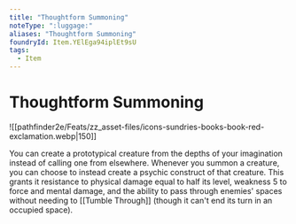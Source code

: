 ```yaml
---
title: "Thoughtform Summoning"
noteType: ":luggage:"
aliases: "Thoughtform Summoning"
foundryId: Item.YElEga94iplEt9sU
tags:
  - Item
---
```


# Thoughtform Summoning
![[pathfinder2e/Feats/zz_asset-files/icons-sundries-books-book-red-exclamation.webp|150]]

You can create a prototypical creature from the depths of your imagination instead of calling one from elsewhere. Whenever you summon a creature, you can choose to instead create a psychic construct of that creature. This grants it resistance to physical damage equal to half its level, weakness 5 to force and mental damage, and the ability to pass through enemies' spaces without needing to [[Tumble Through]] (though it can't end its turn in an occupied space).
